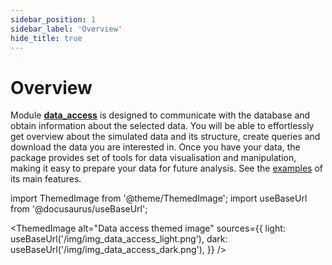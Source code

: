 ```yaml
---
sidebar_position: 1
sidebar_label: 'Overview'
hide_title: true
---
```

# Overview

Module [**data_access**](documentation/data_access/citros_db.md) is designed to communicate with the database and obtain information about the selected data. 
You will be able to effortlessly get overview about the simulated data and its structure, create queries and download the data you are interested in. Once you have your data, the package provides set of tools for data visualisation and manipulation, making it easy to prepare your data for future analysis. See the [examples](data_access/getting_started.md) of its main features.

import ThemedImage from '@theme/ThemedImage';
import useBaseUrl from '@docusaurus/useBaseUrl';

<ThemedImage
  alt="Data access themed image"
  sources={{
    light: useBaseUrl('/img/img_data_access_light.png'),
    dark: useBaseUrl('/img/img_data_access_dark.png'),
  }}
/>
